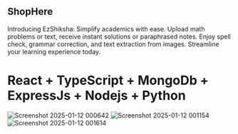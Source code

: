 ## ShopHere

Introducing EzShiksha: Simplify academics with ease. Upload math problems or text, receive instant solutions or paraphrased notes. Enjoy spell check, grammar correction, and text extraction from images. Streamline your learning experience today.

# React + TypeScript + MongoDb + ExpressJs + Nodejs + Python

![Screenshot 2025-01-12 000642](https://github.com/user-attachments/assets/8cf893b8-0656-405c-9e27-bad041400a2e)
![Screenshot 2025-01-12 001154](https://github.com/user-attachments/assets/525b45c5-6377-4092-9864-d8a4cc793902)
![Screenshot 2025-01-12 001614](https://github.com/user-attachments/assets/d01976be-046c-4366-ba6e-68cf6440d14a)
